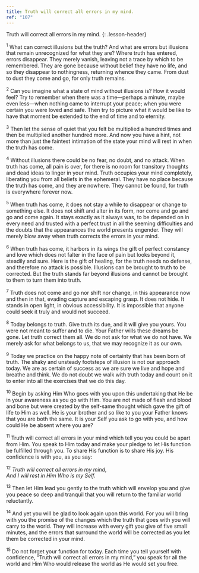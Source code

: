 ```yaml
---
title: Truth will correct all errors in my mind.
ref: "107"
---
```


Truth will correct all errors in my mind.
{: .lesson-header}

<sup>1</sup> What can correct illusions but the truth? And what are
errors but illusions that remain unrecognized for what they are? Where
truth has entered, errors disappear. They merely vanish, leaving not a
trace by which to be remembered. They are gone because without belief
they have no life, and so they disappear to nothingness, returning
whence they came. From dust to dust they come and go, for only truth
remains.

<sup>2</sup> Can you imagine what a state of mind without illusions is?
How it would feel? Try to remember when there was a time—perhaps a
minute, maybe even less—when nothing came to interrupt your peace; when
you were certain you were loved and safe. Then try to picture what it
would be like to have that moment be extended to the end of time and to
eternity.

<sup>3</sup> Then let the sense of quiet that you felt be multiplied a
hundred times and then be multiplied another hundred more. And now you
have a hint, not more than just the faintest intimation of the state
your mind will rest in when the truth has come.

<sup>4</sup> Without illusions there could be no fear, no doubt, and no
attack. When truth has come, all pain is over, for there is no room for
transitory thoughts and dead ideas to linger in your mind. Truth
occupies your mind completely, liberating you from all beliefs in the
ephemeral. They have no place because the truth has come, and they are
nowhere. They cannot be found, for truth is everywhere forever now.

<sup>5</sup> When truth has come, it does not stay a while to disappear
or change to something else. It does not shift and alter in its form,
nor come and go and go and come again. It stays exactly as it always
was, to be depended on in every need and trusted with a perfect trust in
all the seeming difficulties and the doubts that the appearances the
world presents engender. They will merely blow away when truth corrects
the errors in your mind.

<sup>6</sup> When truth has come, it harbors in its wings the gift of
perfect constancy and love which does not falter in the face of pain but
looks beyond it, steadily and sure. Here is the gift of healing, for the
truth needs no defense, and therefore no attack is possible. Illusions
can be brought to truth to be corrected. But the truth stands far beyond
illusions and cannot be brought to them to turn them into truth.

<sup>7</sup> Truth does not come and go nor shift nor change, in this
appearance now and then in that, evading capture and escaping grasp. It
does not hide. It stands in open light, in obvious accessibility. It is
impossible that anyone could seek it truly and would not succeed.

<sup>8</sup> Today belongs to truth. Give truth its due, and it will
give you yours. You were not meant to suffer and to die. Your Father
wills these dreams be gone. Let truth correct them all. We do not ask
for what we do not have. We merely ask for what belongs to us, that we
may recognize it as our own.

<sup>9</sup> Today we practice on the happy note of certainty that has
been born of truth. The shaky and unsteady footsteps of illusion is not
our approach today. We are as certain of success as we are sure we live
and hope and breathe and think. We do not doubt we walk with truth today
and count on it to enter into all the exercises that we do this day.

<sup>10</sup> Begin by asking Him Who goes with you upon this
undertaking that He be in your awareness as you go with Him. You are not
made of flesh and blood and bone but were created by the self-same
thought which gave the gift of life to Him as well. He is your brother
and so like to you your Father knows that you are both the same. It is
your Self you ask to go with you, and how could He be absent where you
are?

<sup>11</sup> Truth will correct all errors in your mind which tell you
you could be apart from Him. You speak to Him today and make your pledge
to let His function be fulfilled through you. To share His function is
to share His joy. His confidence is with you, as you say:

<sup>12</sup> *Truth will correct all errors in my mind,<br/>
And I will rest in Him Who is my Self.*

<sup>13</sup> Then let Him lead you gently to the truth which will
envelop you and give you peace so deep and tranquil that you will return
to the familiar world reluctantly.

<sup>14</sup> And yet you will be glad to look again upon this world.
For you will bring with you the promise of the changes which the truth
that goes with you will carry to the world. They will increase with
every gift you give of five small minutes, and the errors that surround
the world will be corrected as you let them be corrected in your mind.

<sup>15</sup> Do not forget your function for today. Each time you tell
yourself with confidence, “Truth will correct all errors in my mind,”
you speak for all the world and Him Who would release the world as He
would set you free.

